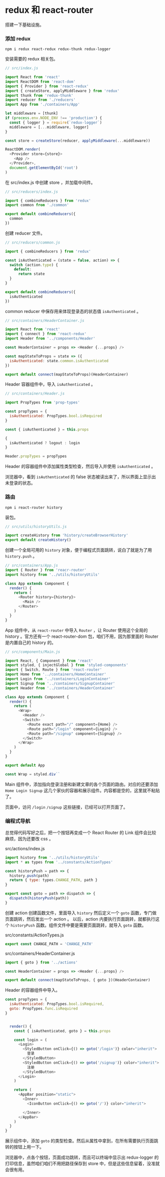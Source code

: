 # redux 和 react-router

搭建一下基础设施。

### 添加 redux

```
npm i redux react-redux redux-thunk redux-logger
```

安装需要的 redux 相关包。

```js
// src/index.js

import React from 'react'
import ReactDOM from 'react-dom'
import { Provider } from 'react-redux'
import { createStore, applyMiddleware } from 'redux'
import thunk from 'redux-thunk'
import reducer from './reducers'
import App from './containers/App'

let middleware = [thunk]
if (process.env.NODE_ENV !== 'production') {
  const { logger } = require(`redux-logger`)
  middleware = [...middleware, logger]
}

const store = createStore(reducer, applyMiddleware(...middleware))

ReactDOM.render(
  <Provider store={store}>
    <App />
  </Provider>,
  document.getElementById('root')
)
```

在 src/index.js 中创建 store ，并加载中间件。

```js
// src/reducers/index.js

import { combineReducers } from 'redux'
import common from './common'

export default combineReducers({
  common
})
```

创建 reducer 文件。

```js
// src/reducers/common.js

import { combineReducers } from 'redux'

const isAuthenticated = (state = false, action) => {
  switch (action.type) {
    default:
      return state
  }
}

export default combineReducers({
  isAuthenticated
})
```

common reducer 中保存用来体现登录态的状态值 `isAuthenticated` 。

```js
// src/containers/HeaderContainer.js

import React from 'react'
import { connect } from 'react-redux'
import Header from '../components/Header'

const HeaderContainer = props => <Header {...props} />

const mapStateToProps = state => ({
  isAuthenticated: state.common.isAuthenticated
})

export default connect(mapStateToProps)(HeaderContainer)
```

Header 容器组件中，导入 `isAuthenticated` 。

```js
// src/containers/Header.js

import PropTypes from 'prop-types'

const propTypes = {
  isAuthenticated: PropTypes.bool.isRequired
}

const { isAuthenticated } = this.props

{
  isAuthenticated ? logout : login
}

Header.propTypes = propTypes
```

Header 的容器组件中添加属性类型检查，然后导入并使用 `isAuthenticated` 。

浏览器中，看到 `isAuthenticated` 的 false 状态被读出来了，所以界面上显示出未登录的状态。

### 路由

```
npm i react-router history
```

装包。

```js
// src/utils/historyUtils.js

import createHistory from 'history/createBrowserHistory'
export default createHistory()
```

创建一个全局可用的 `history` 对象，便于编程式页面跳转，说白了就是为了用 `history.push` 。

```js
// src/containers/App.js
import { Router } from 'reacr-router'
import history from '../utils/historyUtils'

class App extends Component {
  render() {
    return (
      <Router history={history}>
        <Main />
      </Router>
    )
  }
}
```

App 组件中，从 `react-router` 中导入 `Router` ，让 Router 使用这个全局的 history 。官方还有一个 react-router-dom 包，咱们不用，因为那里面的 Router 是内置自己的 history 的。

```js
// src/components/Main.js

import React, { Component } from 'react'
import styled, { injectGlobal } from 'styled-components'
import { Switch, Route } from 'react-router'
import Home from '../containers/HomeContainer'
import Login from '../containers/LoginContainer'
import Signup from '../containers/SignupContainer'
import Header from '../containers/HeaderContainer'

class App extends Component {
  render() {
    return (
      <Wrap>
        <Header />
        <Switch>
          <Route exact path="/" component={Home} />
          <Route path="/login" component={Login} />
          <Route path="/signup" component={Signup} />
        </Switch>
      </Wrap>
    )
  }
}

export default App

const Wrap = styled.div``
```

Main 组件中，添加指向登录注册和新建文章的各个页面的路由。对应的还要添加 `Home Login Signup` 这几个家伙的容器和展示组件。内容都是空的，这里就不粘贴了。

页面中，访问 `/login` `/signup` 这些链接，已经可以打开页面了。

### 编程式导航

总觉得代码写好之后，把一个按钮再变成一个 React Router 的 Link 组件会比较麻烦，因为还要改 css 。

src/actions/index.js

```js
import history from '../utils/historyUtils'
import * as types from '../constants/ActionTypes'

const historyPush = path => {
  history.push(path)
  return { type: types.CHANGE_PATH, path }
}

export const goto = path => dispatch => {
  dispatch(historyPush(path))
}
```

创建 action 创建函数文件，里面导入 `history` 然后定义一个 `goto` 函数，专门做页面跳转，然后发出一个 action 。 以后，action 内要执行页面跳转，就都执行这个 `historyPush` 函数。组件文件中要是需要页面跳转，就导入 `goto` 函数。

src/constants/ActionTypes.js

```js
export const CHANGE_PATH = 'CHANGE_PATH'
```

src/containers/HeaderContainer.js

```js
import { goto } from '../actions'

const HeaderContainer = props => <Header {...props} />

export default connect(mapStateToProps, { goto })(HeaderContainer)
```

Header 的容器组件中导入。

```js
const propTypes = {
  isAuthenticated: PropTypes.bool.isRequired,
  goto: PropTypes.func.isRequired
}


  render() {
    const { isAuthenticated, goto } = this.props

    const login = (
      <Login>
        <StyledButton onClick={() => goto('/login')} color="inherit">
          登录
        </StyledButton>
        <StyledButton onClick={() => goto('/signup')} color="inherit">
          注册
        </StyledButton>
      </Login>
    )

    return (
      <AppBar position="static">
        <Inner>
          <IconButton onClick={() => goto('/')} color="inherit">

        </Inner>
      </AppBar>
    )
  }
}
```

展示组件中，添加 `goto` 的类型检查。然后从属性中拿到，在所有需要执行页面跳转的按钮上用一下。

浏览器中，点各个按钮，页面成功跳转，而且可以终端中显示出 redux-logger 的打印信息，虽然咱们咱们不用把路径保存到 store 中，但是这些信息留着，没准就会很有用。
